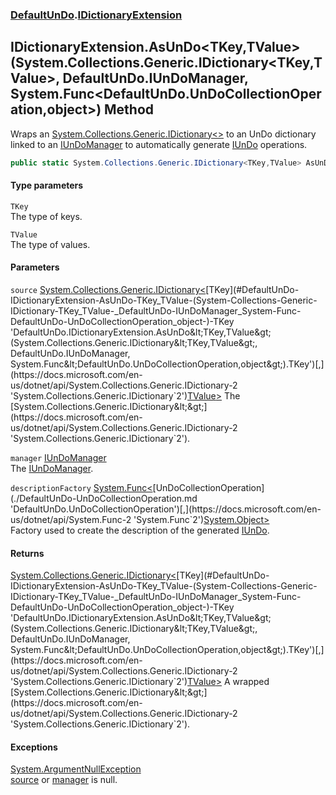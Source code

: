 ### [DefaultUnDo](./DefaultUnDo.md 'DefaultUnDo').[IDictionaryExtension](./DefaultUnDo-IDictionaryExtension.md 'DefaultUnDo.IDictionaryExtension')
## IDictionaryExtension.AsUnDo&lt;TKey,TValue&gt;(System.Collections.Generic.IDictionary&lt;TKey,TValue&gt;, DefaultUnDo.IUnDoManager, System.Func&lt;DefaultUnDo.UnDoCollectionOperation,object&gt;) Method
Wraps an [System.Collections.Generic.IDictionary&lt;&gt;](https://docs.microsoft.com/en-us/dotnet/api/System.Collections.Generic.IDictionary-2 'System.Collections.Generic.IDictionary`2') to an UnDo dictionary linked to an [IUnDoManager](./DefaultUnDo-IUnDoManager.md 'DefaultUnDo.IUnDoManager') to automatically generate [IUnDo](./DefaultUnDo-IUnDo.md 'DefaultUnDo.IUnDo') operations.  
```csharp
public static System.Collections.Generic.IDictionary<TKey,TValue> AsUnDo<TKey,TValue>(this System.Collections.Generic.IDictionary<TKey,TValue> source, DefaultUnDo.IUnDoManager manager, System.Func<DefaultUnDo.UnDoCollectionOperation,object> descriptionFactory=null);
```
#### Type parameters
<a name='DefaultUnDo-IDictionaryExtension-AsUnDo-TKey_TValue-(System-Collections-Generic-IDictionary-TKey_TValue-_DefaultUnDo-IUnDoManager_System-Func-DefaultUnDo-UnDoCollectionOperation_object-)-TKey'></a>
`TKey`  
The type of keys.  
  
<a name='DefaultUnDo-IDictionaryExtension-AsUnDo-TKey_TValue-(System-Collections-Generic-IDictionary-TKey_TValue-_DefaultUnDo-IUnDoManager_System-Func-DefaultUnDo-UnDoCollectionOperation_object-)-TValue'></a>
`TValue`  
The type of values.  
  
#### Parameters
<a name='DefaultUnDo-IDictionaryExtension-AsUnDo-TKey_TValue-(System-Collections-Generic-IDictionary-TKey_TValue-_DefaultUnDo-IUnDoManager_System-Func-DefaultUnDo-UnDoCollectionOperation_object-)-source'></a>
`source` [System.Collections.Generic.IDictionary&lt;](https://docs.microsoft.com/en-us/dotnet/api/System.Collections.Generic.IDictionary-2 'System.Collections.Generic.IDictionary`2')[TKey](#DefaultUnDo-IDictionaryExtension-AsUnDo-TKey_TValue-(System-Collections-Generic-IDictionary-TKey_TValue-_DefaultUnDo-IUnDoManager_System-Func-DefaultUnDo-UnDoCollectionOperation_object-)-TKey 'DefaultUnDo.IDictionaryExtension.AsUnDo&lt;TKey,TValue&gt;(System.Collections.Generic.IDictionary&lt;TKey,TValue&gt;, DefaultUnDo.IUnDoManager, System.Func&lt;DefaultUnDo.UnDoCollectionOperation,object&gt;).TKey')[,](https://docs.microsoft.com/en-us/dotnet/api/System.Collections.Generic.IDictionary-2 'System.Collections.Generic.IDictionary`2')[TValue](#DefaultUnDo-IDictionaryExtension-AsUnDo-TKey_TValue-(System-Collections-Generic-IDictionary-TKey_TValue-_DefaultUnDo-IUnDoManager_System-Func-DefaultUnDo-UnDoCollectionOperation_object-)-TValue 'DefaultUnDo.IDictionaryExtension.AsUnDo&lt;TKey,TValue&gt;(System.Collections.Generic.IDictionary&lt;TKey,TValue&gt;, DefaultUnDo.IUnDoManager, System.Func&lt;DefaultUnDo.UnDoCollectionOperation,object&gt;).TValue')[&gt;](https://docs.microsoft.com/en-us/dotnet/api/System.Collections.Generic.IDictionary-2 'System.Collections.Generic.IDictionary`2')  
The [System.Collections.Generic.IDictionary&lt;&gt;](https://docs.microsoft.com/en-us/dotnet/api/System.Collections.Generic.IDictionary-2 'System.Collections.Generic.IDictionary`2').  
  
<a name='DefaultUnDo-IDictionaryExtension-AsUnDo-TKey_TValue-(System-Collections-Generic-IDictionary-TKey_TValue-_DefaultUnDo-IUnDoManager_System-Func-DefaultUnDo-UnDoCollectionOperation_object-)-manager'></a>
`manager` [IUnDoManager](./DefaultUnDo-IUnDoManager.md 'DefaultUnDo.IUnDoManager')  
The [IUnDoManager](./DefaultUnDo-IUnDoManager.md 'DefaultUnDo.IUnDoManager').  
  
<a name='DefaultUnDo-IDictionaryExtension-AsUnDo-TKey_TValue-(System-Collections-Generic-IDictionary-TKey_TValue-_DefaultUnDo-IUnDoManager_System-Func-DefaultUnDo-UnDoCollectionOperation_object-)-descriptionFactory'></a>
`descriptionFactory` [System.Func&lt;](https://docs.microsoft.com/en-us/dotnet/api/System.Func-2 'System.Func`2')[UnDoCollectionOperation](./DefaultUnDo-UnDoCollectionOperation.md 'DefaultUnDo.UnDoCollectionOperation')[,](https://docs.microsoft.com/en-us/dotnet/api/System.Func-2 'System.Func`2')[System.Object](https://docs.microsoft.com/en-us/dotnet/api/System.Object 'System.Object')[&gt;](https://docs.microsoft.com/en-us/dotnet/api/System.Func-2 'System.Func`2')  
Factory used to create the description of the generated [IUnDo](./DefaultUnDo-IUnDo.md 'DefaultUnDo.IUnDo').  
  
#### Returns
[System.Collections.Generic.IDictionary&lt;](https://docs.microsoft.com/en-us/dotnet/api/System.Collections.Generic.IDictionary-2 'System.Collections.Generic.IDictionary`2')[TKey](#DefaultUnDo-IDictionaryExtension-AsUnDo-TKey_TValue-(System-Collections-Generic-IDictionary-TKey_TValue-_DefaultUnDo-IUnDoManager_System-Func-DefaultUnDo-UnDoCollectionOperation_object-)-TKey 'DefaultUnDo.IDictionaryExtension.AsUnDo&lt;TKey,TValue&gt;(System.Collections.Generic.IDictionary&lt;TKey,TValue&gt;, DefaultUnDo.IUnDoManager, System.Func&lt;DefaultUnDo.UnDoCollectionOperation,object&gt;).TKey')[,](https://docs.microsoft.com/en-us/dotnet/api/System.Collections.Generic.IDictionary-2 'System.Collections.Generic.IDictionary`2')[TValue](#DefaultUnDo-IDictionaryExtension-AsUnDo-TKey_TValue-(System-Collections-Generic-IDictionary-TKey_TValue-_DefaultUnDo-IUnDoManager_System-Func-DefaultUnDo-UnDoCollectionOperation_object-)-TValue 'DefaultUnDo.IDictionaryExtension.AsUnDo&lt;TKey,TValue&gt;(System.Collections.Generic.IDictionary&lt;TKey,TValue&gt;, DefaultUnDo.IUnDoManager, System.Func&lt;DefaultUnDo.UnDoCollectionOperation,object&gt;).TValue')[&gt;](https://docs.microsoft.com/en-us/dotnet/api/System.Collections.Generic.IDictionary-2 'System.Collections.Generic.IDictionary`2')  
A wrapped [System.Collections.Generic.IDictionary&lt;&gt;](https://docs.microsoft.com/en-us/dotnet/api/System.Collections.Generic.IDictionary-2 'System.Collections.Generic.IDictionary`2').  
#### Exceptions
[System.ArgumentNullException](https://docs.microsoft.com/en-us/dotnet/api/System.ArgumentNullException 'System.ArgumentNullException')  
[source](#DefaultUnDo-IDictionaryExtension-AsUnDo-TKey_TValue-(System-Collections-Generic-IDictionary-TKey_TValue-_DefaultUnDo-IUnDoManager_System-Func-DefaultUnDo-UnDoCollectionOperation_object-)-source 'DefaultUnDo.IDictionaryExtension.AsUnDo&lt;TKey,TValue&gt;(System.Collections.Generic.IDictionary&lt;TKey,TValue&gt;, DefaultUnDo.IUnDoManager, System.Func&lt;DefaultUnDo.UnDoCollectionOperation,object&gt;).source') or [manager](#DefaultUnDo-IDictionaryExtension-AsUnDo-TKey_TValue-(System-Collections-Generic-IDictionary-TKey_TValue-_DefaultUnDo-IUnDoManager_System-Func-DefaultUnDo-UnDoCollectionOperation_object-)-manager 'DefaultUnDo.IDictionaryExtension.AsUnDo&lt;TKey,TValue&gt;(System.Collections.Generic.IDictionary&lt;TKey,TValue&gt;, DefaultUnDo.IUnDoManager, System.Func&lt;DefaultUnDo.UnDoCollectionOperation,object&gt;).manager') is null.  
